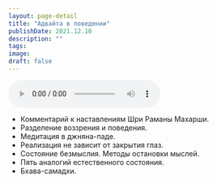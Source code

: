 ```yaml
---
layout: page-detail
title: "Адвайта в поведении"
publishDate: 2021.12.10
description: ""
tags:
image:
draft: false
---
```


<audio title="2021.12.10 - Адвайта в поведении.mp3" src="https://filer-api.advayta.org/v1.0/public/files/74099" controls=""></audio>

* Комментарий к наставлениям Шри Раманы Махарши.
* Разделение воззрения и поведения.
* Медитация в джняна-паде.
* Реализация не зависит от закрытия глаз.
* Состояние безмыслия. Методы остановки мыслей.
* Пять аналогий естественного состояния.
* Бхава-самадхи.

  
